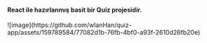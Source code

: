 <h4>React ile hazırlanmış basit bir Quiz projesidir.</h4>
![image](https://github.com/wlanHan/quiz-app/assets/159789584/77082d1b-76fb-4bf0-a93f-2610d26fb20e)
